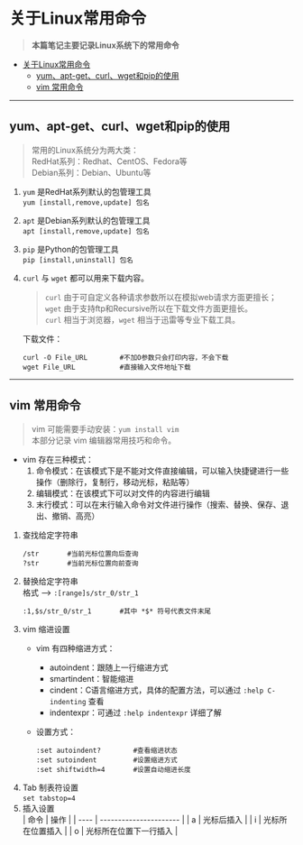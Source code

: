 # 关于Linux常用命令  
> **本篇笔记主要记录Linux系统下的常用命令**  
- [关于Linux常用命令](#关于linux常用命令)
  - [yum、apt-get、curl、wget和pip的使用](#yumapt-getcurlwget和pip的使用)
  - [vim 常用命令](#vim-常用命令)

***  
## yum、apt-get、curl、wget和pip的使用

> 常用的Linux系统分为两大类：  
RedHat系列：Redhat、CentOS、Fedora等  
Debian系列：Debian、Ubuntu等  

1. `yum` 是RedHat系列默认的包管理工具  
    `yum [install,remove,update] 包名 `
2. `apt` 是Debian系列默认的包管理工具  
    `apt [install,remove,update] 包名 `
3. `pip` 是Python的包管理工具  
    `pip [install,uninstall] 包名 `
4. `curl` 与 `wget` 都可以用来下载内容。  

    > `curl` 由于可自定义各种请求参数所以在模拟web请求方面更擅长；  
    `wget` 由于支持ftp和Recursive所以在下载文件方面更擅长。  
    `curl` 相当于浏览器，`wget` 相当于迅雷等专业下载工具。 

    下载文件：  
    ```
    curl -O File_URL        #不加O参数只会打印内容，不会下载  
    wget File_URL           #直接输入文件地址下载
    ```  
***

## vim 常用命令

> vim 可能需要手动安装：`yum install vim`  
本部分记录 vim 编辑器常用技巧和命令。  

* vim 存在三种模式：  
    1. 命令模式：在该模式下是不能对文件直接编辑，可以输入快捷键进行一些操作（删除行，复制行，移动光标，粘贴等）  
    2. 编辑模式：在该模式下可以对文件的内容进行编辑  
    3. 末行模式：可以在末行输入命令对文件进行操作（搜索、替换、保存、退出、撤销、高亮）  

1. 查找给定字符串  
    ```
    /str       #当前光标位置向后查询  
    ?str       #当前光标位置向前查询
    ```
2. 替换给定字符串  
    格式 --> `:[range]s/str_0/str_1 `
    ``` 
    :1,$s/str_0/str_1       #其中 *$* 符号代表文件末尾
    ```  
3. vim 缩进设置  
    * vim 有四种缩进方式：  
       * autoindent：跟随上一行缩进方式  
       * smartindent：智能缩进  
       * cindent：C语言缩进方式，具体的配置方法，可以通过 `:help C-indenting` 查看  
       * indentexpr：可通过 `:help indentexpr` 详细了解  

    * 设置方式：
        ```
        :set autoindent?        #查看缩进状态
        :set sutoindent         #设置缩进方式
        :set shiftwidth=4       #设置自动缩进长度
        ```
4. Tab 制表符设置  
    `set tabstop=4`  
5. 插入设置  
    | 命令 | 操作                   |
    | ---- | ---------------------- |
    | a    | 光标后插入             |
    | i    | 光标所在位置插入       |
    | o    | 光标所在位置下一行插入 |